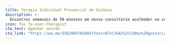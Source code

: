 ```yaml
---
title: Terapia Individual Presencial em Goiânia
description: >-
  Encontros semanais de 50 minutos em nosso consultório acolhedor no coração de Goiânia. Ambiente seguro e confidencial para trabalhar ansiedade, depressão, autoestima, relacionamentos e desenvolvimento pessoal, conduzidos por psicólogos(as) registrados(as) no CRP. Viva a experiência do cuidado face a face e construa uma rotina de autocuidado fora de casa.
icon: fas fa-user-therapist
cta_text: Agendar sessão
cta_link: "https://wa.me/5562985702884?text=Ol%C3%A1%2C%20eu%20gostaria%20de%20agendar%20a%20minha%20primeira%20sess%C3%A3o%20gratuita%20presencial%20em%20Goi%C3%A2nia"
---
```

